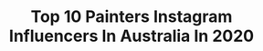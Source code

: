 ---
title: Top 10 Painters Instagram Influencers In Australia In 2020
description: >-
  Find top painters Instagram influencers in Australia in 2020. Most popular hashtags: #watercolorpainting #bujo #watercolor #painting.
platform: Instagram
profiles:
  - username: "zoeyoung.artist"
    fullname: >-
      Zoe Young
    location: "Australia"
    followers: 12271
    engagement: 575
    commentsToLikes: 0.052721
    id: ck5c4liu51lif0i11e22e5aou
    verified: false
    hashtags: "#darlingportraitprize, #dpp2020, #portraiturecomeshome, #portraitau"
  - username: "sashapodgurska"
    fullname: >-
      Sasha
    location: "Australia"
    followers: 18043
    engagement: 466
    commentsToLikes: 0.008044
    id: ck5cev4qglrqs0i11jbewdcm8
    verified: false
    hashtags: ""
  - username: "celia.gullett"
    fullname: >-
      Celia Gullett
    location: "Australia"
    followers: 2172
    engagement: 1496
    commentsToLikes: 0.117519
    id: ck5hp5cdlqs1b0i11y3qg8cpp
    verified: false
    hashtags: "#rfs, #ozfireartauction, #nswrfs, #clancy"
  - username: "itsjanehall"
    fullname: >-
      Jane Hall🍾🎭🎨
    location: "Australia"
    followers: 28931
    engagement: 556
    commentsToLikes: 0.035011
    id: ck13b3q6atit70i19rmxeylf2
    verified: false
    hashtags: "#setlyf, #wentworth, #scottmorrison, #joshfrydenberg"
  - username: "jannplansthings"
    fullname: >-
      Jann
    location: "Australia"
    followers: 118094
    engagement: 288
    commentsToLikes: 0.046135
    id: ck15tfwc8hvqa0i19up5omoej
    verified: false
    hashtags: "#hobonichi, #procreateart, #showmeyourplanner, #bujo"
  - username: "steve.salo"
    fullname: >-
      Steve Salo
    location: "Australia"
    followers: 6093
    engagement: 374
    commentsToLikes: 0.125401
    id: ck6ufbdpkw1qt0j717atvnguv
    verified: false
    hashtags: "#nwo, #newwayoflife, #plan, #thepolehouse"
  - username: "michellefleurphoto"
    fullname: >-
      Michelle Fleur Whale Ocean Art
    location: "Australia"
    followers: 27229
    engagement: 197
    commentsToLikes: 0.034245
    id: ck5q5t6v3ugur0i11596rsykz
    verified: false
    hashtags: "#colour, #artstudio, #pollinators, #makeanddo"
  - username: "vexta"
    fullname: >-
      yvette vexta
    location: "Australia"
    followers: 26319
    engagement: 96
    commentsToLikes: 0.050510
    id: ck55myyr754rh0i11posf8kub
    verified: false
    hashtags: "#brandcollaboration, #mexico, #mementomori, #privatecommission"
  - username: "leunigstudio"
    fullname: >-
      Michael Leunig
    location: "Australia"
    followers: 27465
    engagement: 851
    commentsToLikes: 0.033778
    id: ck0w4hj8gylmq0i190um42qfc
    verified: false
    hashtags: ""
  - username: "tessamackayart"
    fullname: >-
      Tessa MacKay
    location: "Australia"
    followers: 4150
    engagement: 1347
    commentsToLikes: 0.048903
    id: ck0vykomf4hac0i19aijtw7et
    verified: false
    hashtags: "#littlesupcafe, #whale, #beachlife, #justanotherdayinwa"
---